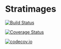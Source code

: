 # Stratimages

[![Build Status](https://travis-ci.org/juliohm/Stratimages.jl.svg?branch=master)](https://travis-ci.org/juliohm/Stratimages.jl)

[![Coverage Status](https://coveralls.io/repos/juliohm/Stratimages.jl/badge.svg?branch=master&service=github)](https://coveralls.io/github/juliohm/Stratimages.jl?branch=master)

[![codecov.io](http://codecov.io/github/juliohm/Stratimages.jl/coverage.svg?branch=master)](http://codecov.io/github/juliohm/Stratimages.jl?branch=master)
